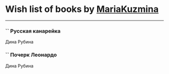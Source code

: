# Wish list of books by [MariaKuzmina](http://vk.com/id29830911)
---

### `` Русская канарейка
Дина Рубина

### `` Почерк Леонардо
Дина Рубина

